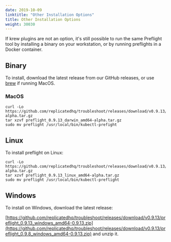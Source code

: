 ```yaml
---
date: 2019-10-09
linktitle: "Other Installation Options"
title: Other Installation Options
weight: 30030
---
```


If krew plugins are not an option, it's still possible to run the same Preflight tool by installing a binary on your workstation, or by running preflights in a Docker container.

## Binary
To install, download the latest release from our GitHub releases, or use [brew](https://brew.sh) if running MacOS.

### MacOS

```shell
curl -Lo https://github.com/replicatedhq/troubleshoot/releases/download/v0.9.13/preflight_0.9.13_darwin_amd64-alpha.tar.gz
tar xzvf preflight_0.9.13_darwin_amd64-alpha.tar.gz
sudo mv preflight /usr/local/bin/kubectl-prefight
```
## Linux

To install preflight on Linux:

```shell
curl -Lo https://github.com/replicatedhq/troubleshoot/releases/download/v0.9.13/preflight_0.9.13_linux_amd64-alpha.tar.gz
tar xzvf preflight_0.9.13_linux_amd64-alpha.tar.gz
sudo mv preflight /usr/local/bin/kubectl-preflight
```

## Windows

To install on Windows, download the latest release:

[https://github.com/replicatedhq/troubleshoot/releases/download/v0.9.13/preflight_0.9.13_windows_amd64-0.9.13.zip](https://github.com/replicatedhq/troubleshoot/releases/download/v0.9.13/preflight_0.9.8_windows_amd64-0.9.13.zip) and unzip it.




